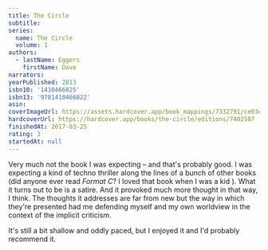 ```yaml
---
title: The Circle
subtitle:
series:
  name: The Circle
  volume: 1
authors:
  - lastName: Eggers
    firstName: Dave
narrators:
yearPublished: 2013
isbn10: '1410466825'
isbn13: '9781410466822'
asin:
coverImageUrl: https://assets.hardcover.app/book_mappings/7332791/ce03ec1a4173b2d95365a83ec6a602cc0139bbd7.jpeg
hardcoverUrl: https://hardcover.app/books/the-circle/editions/7402587
finishedAt: 2017-03-25
rating: 3
startedAt: null
---
```


Very much not the book I was expecting – and that's probably good. I was expecting a kind of techno thriller along the lines of a bunch of other books (did anyone ever read _Format C_? I loved that book when I was a kid ). What it turns out to be is a satire. And it provoked much more thought in that way, I think. The thoughts it addresses are far from new but the way in which they're presented had me defending myself and my own worldview in the context of the implicit criticism.

It's still a bit shallow and oddly paced, but I enjoyed it and I'd probably recommend it.
